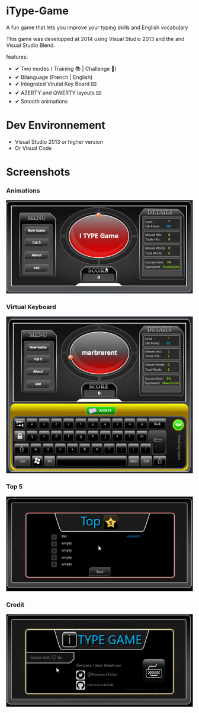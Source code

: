 # iType-Game

A fun game that lets you improve your typing skills and English vocabulary

This game was developped at 2014 using Visual Studio 2013 and the and Visual Studio Blend.

features:

- ✔ Two modes ( Training 📚 | Challenge 💪)
- ✔ Bilanguage (French | English)
- ✔ Integrated Virutal Key Board ⌨️
- ✔ AZERTY and QWERTY layouts ⌨️
- ✔ Smooth animations

# Dev Environnement

- Visual Studio 2013 or higher version
- Or Visual Code

# Screenshots

### Animations

![Demo](/screenshots/demo.gif)

### Virtual Keyboard

![Virutal Keyboard](/screenshots/vkb.png)

### Top 5

![Top 5](/screenshots/opt5.png)

### Credit

![Credit](/screenshots/credit.png)

#
